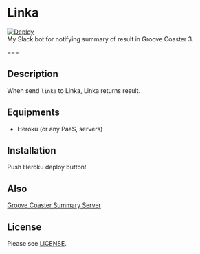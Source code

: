 # Linka
[![Deploy](https://www.herokucdn.com/deploy/button.svg)](https://heroku.com/deploy)  
My Slack bot for notifying summary of result in Groove Coaster 3.  

===

## Description  
When send `linka` to Linka, Linka returns result.  

## Equipments
- Heroku (or any PaaS, servers)

## Installation
Push Heroku deploy button!  

## Also
[Groove Coaster Summary Server](https://github.com/lycoris0731/gc-summary-server)  

## License
Please see [LICENSE](./LICENSE).
